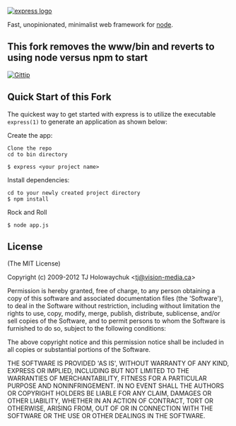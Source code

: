 [![express logo](https://i.cloudup.com/zfY6lL7eFa-3000x3000.png)](http://expressjs.com/)

  Fast, unopinionated, minimalist web framework for [node](http://nodejs.org).
  ## This fork removes the www/bin and reverts to using node versus npm to start

  [![Gittip](http://img.shields.io/gittip/visionmedia.png)](https://www.gittip.com/visionmedia/)

## Quick Start of this Fork

 The quickest way to get started with express is to utilize the executable `express(1)` to generate an application as shown below:

 Create the app:

    Clone the repo
    cd to bin directory

    $ express <your project name>

 Install dependencies:

    cd to your newly created project directory
    $ npm install

 Rock and Roll

    $ node app.js 

## License

(The MIT License)

Copyright (c) 2009-2012 TJ Holowaychuk &lt;tj@vision-media.ca&gt;

Permission is hereby granted, free of charge, to any person obtaining
a copy of this software and associated documentation files (the
'Software'), to deal in the Software without restriction, including
without limitation the rights to use, copy, modify, merge, publish,
distribute, sublicense, and/or sell copies of the Software, and to
permit persons to whom the Software is furnished to do so, subject to
the following conditions:

The above copyright notice and this permission notice shall be
included in all copies or substantial portions of the Software.

THE SOFTWARE IS PROVIDED 'AS IS', WITHOUT WARRANTY OF ANY KIND,
EXPRESS OR IMPLIED, INCLUDING BUT NOT LIMITED TO THE WARRANTIES OF
MERCHANTABILITY, FITNESS FOR A PARTICULAR PURPOSE AND NONINFRINGEMENT.
IN NO EVENT SHALL THE AUTHORS OR COPYRIGHT HOLDERS BE LIABLE FOR ANY
CLAIM, DAMAGES OR OTHER LIABILITY, WHETHER IN AN ACTION OF CONTRACT,
TORT OR OTHERWISE, ARISING FROM, OUT OF OR IN CONNECTION WITH THE
SOFTWARE OR THE USE OR OTHER DEALINGS IN THE SOFTWARE.
